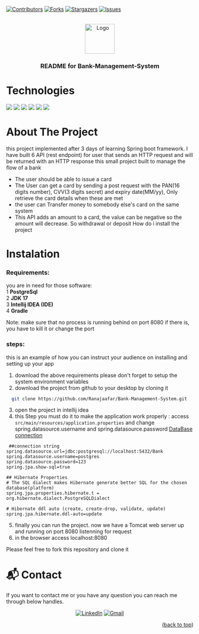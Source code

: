 <div id="top"></div>


[![Contributors][contributors-shield]][contributors-url]
[![Forks][forks-shield]][forks-url]
[![Stargazers][stars-shield]][stars-url]
[![Issues][issues-shield]][issues-url]


<br />
<div align="center">
  <a href="https://github.com/othneildrew/Best-README-Template">
    <img src="https://github.com/Ranajaafar/Bank-Management-System/assets/110610925/440c9a4f-7894-4d84-bfd2-4ccec41d48a8" alt="Logo" width="80" height="80">
  </a>
  <h3 align="center">README for <b> Bank-Management-System </b> </h3>
 </div> 


# Technologies

<img src="https://img.shields.io/badge/-SPRING-00f000?logo=Spring&logoColor=fff" />   <img src="https://img.shields.io/badge/-PostgreSQL-007fff?logo=POSTGRESQL&logoColor=0ff" />   <img src="https://img.shields.io/badge/-Gradle-000000?logo=GRADLE&logoColor=fff" />      <img src="https://img.shields.io/badge/-Lombok-5F259F?logo=LOMBOK&logoColor=fff" />    <img src="https://img.shields.io/badge/-Spring%20Data%20JPA-19A974?logo=&logoColor=fff" />     <img src="https://img.shields.io/badge/-JDBC-FC4C02?logo=&logoColor=fff" />  

# About The Project
this project implemented after 3 days of learning Spring boot framework.
I have built 6 API (rest endpoint) for user that sends an HTTP request and will be returned with an HTTP response 
this small project built to manage the flow of a bank 
  - The user should be able to issue a card
  - The User can get a card by sending a post request with the PAN(16 digits number), CVV(3 digits secret) and expiry date(MM/yy), Only retrieve the card details when these are met
  - the user can Transfer money to somebody else's card on the same system
  - This API adds an amount to a card, the value can be negative so the amount will decrease. So withdrawal or deposit How do i install the project </h2>

# Instalation

<h3> <b> Requirements: </b> </h3>

 you are in need for those software:<br/>
    1 **PostgreSql** <br/>
    2 **JDK 17**  
    3 **Intellij IDEA (IDE)**  
    4 **Gradle**
    
 Note: make sure that no process is running behind on port 8080 if there is, you have to kill it or change the port     
<h3> steps: </h3>
this is an example of how you can instruct your audience on installing and setting up your app

  1. download the above requirements please don't forget to setup the system environment variables
  2. download the project from github to your desktop by cloning it
     
   ```sh
     git clone https://github.com/Ranajaafar/Bank-Management-System.git
   ```
  3. open the project in intellij idea
  4. this Step you must do it to make the application work properly :
     access `src/main/resources/application.properties` and change spring.datasource.username and spring.datasource.password <a href="https://github.com/Ranajaafar/Bank-Management-System/blob/master/src/main/resources/application.properties" target=blank >DataBase connection</a>

~~~~~~~~~~~
 ##connection string
spring.datasource.url=jdbc:postgresql://localhost:5432/Bank
spring.datasource.username=postgres
spring.datasource.password=123
spring.jpa.show-sql=true

## Hibernate Properties
# The SQL dialect makes Hibernate generate better SQL for the chosen database(platform)
spring.jpa.properties.hibernate.t = org.hibernate.dialect.PostgreSQLDialect

# Hibernate ddl auto (create, create-drop, validate, update)
spring.jpa.hibernate.ddl-auto=update

 ~~~~~~~~~~~
   5. finally you can run the project. now we have a Tomcat web server up and running on port 8080 listenning for request
   6. in the browser access localhost:8080


 
Please feel free to fork this repository and clone it



# 📬 Contact

If you want to contact me or you have any question you can reach me through below handles.

<div align="center">

<a  href="https://www.linkedin.com/in/rana-jaafar/" target="_blank"><img alt="LinkedIn" src="https://img.shields.io/badge/linkedin%20-%230077B5.svg?&style=for-the-badge&logo=linkedin&logoColor=white" /></a>
<a href="mailto:jaafarrana220@gmail.com"><img  alt="Gmail" src="https://img.shields.io/badge/Gmail-D14836?style=for-the-badge&logo=gmail&logoColor=white" />

</div>
<p align="right">(<a href="#top">back to top</a>)</p>






<!-- MARKDOWN LINKS & IMAGES -->
<!-- https://www.markdownguide.org/basic-syntax/#reference-style-links -->
 [contributors-shield]: https://img.shields.io/github/contributors/Ranajaafar/Bank-Management-System.svg?style=for-the-badge
[contributors-url]: https://github.com/Ranajaafar/Bank-Management-System/graphs/contributors
[forks-shield]: https://img.shields.io/github/forks/Ranajaafar/Bank-Management-System.svg?style=for-the-badge
[forks-url]: https://github.com/Ranajaafar/Bank-Management-System/network/members
[stars-shield]: https://img.shields.io/github/stars/Ranajaafar/Bank-Management-System.svg?style=for-the-badge
[stars-url]: https://github.com/Ranajaafar/Bank-Management-System/stargazers
[issues-shield]: https://img.shields.io/github/issues/Ranajaafar/Bank-Management-System?style=for-the-badge
[issues-url]: https://github.com/Ranajaafar/Bank-Management-System/issues

 


